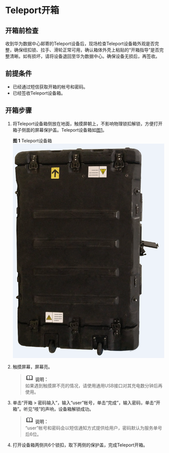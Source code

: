 # Teleport开箱<a name="des_01_0015"></a>

## 开箱前检查<a name="zh-cn_topic_0097288780_section186111331518"></a>

收到华为数据中心邮寄的Teleport设备后，现场检查Teleport设备箱外观是否完整，确保纽扣锁、拉手、滑轮正常可用，确认箱体外壳上粘贴的“开箱指导”是否完整清晰。如有损坏，请将设备退回至华为数据中心。确保设备无损后，再签收。

## 前提条件<a name="zh-cn_topic_0097288780_section16740747488"></a>

-   已经通过短信获取开箱的帐号和密码。
-   已经签收Teleport设备箱。

## 开箱步骤<a name="zh-cn_topic_0097288780_section13907949452"></a>

1.  将Teleport设备箱侧放在地面，触摸屏朝上，不影响物理锁扣解锁，方便打开箱子侧面的屏幕保护盖。Teleport设备箱如[图1](#zh-cn_topic_0097288780_fig814844317552)。

    **图 1**  Teleport设备箱<a name="zh-cn_topic_0097288780_fig814844317552"></a>  
    ![](figures/Teleport设备箱.png "Teleport设备箱")

2.  触摸屏幕，屏幕亮。

    >![](public_sys-resources/icon-note.gif) **说明：**   
    >如果遇到触摸屏不亮的情况，请使用通用USB接口对其充电数分钟后再使用。  

3.  单击“开箱 \> 密码输入”，输入“user”帐号，单击“完成”，输入密码，单击“开箱”。听见“吱”的声响，设备箱解锁成功。

    >![](public_sys-resources/icon-note.gif) **说明：**   
    >“user”帐号和密码会以短信通知方式提供给用户，密码默认为服务单号后6位。  

4.  打开设备箱两侧共6个锁扣，取下两侧的保护盖，完成Teleport开箱。

